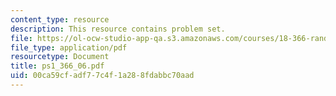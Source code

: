 ```yaml
---
content_type: resource
description: This resource contains problem set.
file: https://ol-ocw-studio-app-qa.s3.amazonaws.com/courses/18-366-random-walks-and-diffusion-fall-2006/00ca59cfadf77c4f1a288fdabbc70aad_ps1_366_06.pdf
file_type: application/pdf
resourcetype: Document
title: ps1_366_06.pdf
uid: 00ca59cf-adf7-7c4f-1a28-8fdabbc70aad
---
```

